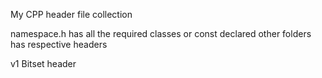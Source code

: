 My CPP header file collection

namespace.h has all the required classes or const declared
other folders has respective headers

v1
Bitset header
